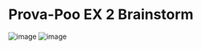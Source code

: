 # Prova-Poo EX 2 Brainstorm 
![image](https://github.com/gilara01/Prova-Poo/assets/37631828/2d448a54-95ff-4f1f-885c-c1316b1a14bb)
![image](https://github.com/gilara01/Prova-Poo/assets/37631828/09b0189c-71fb-47aa-981c-fd12218cebd2)
